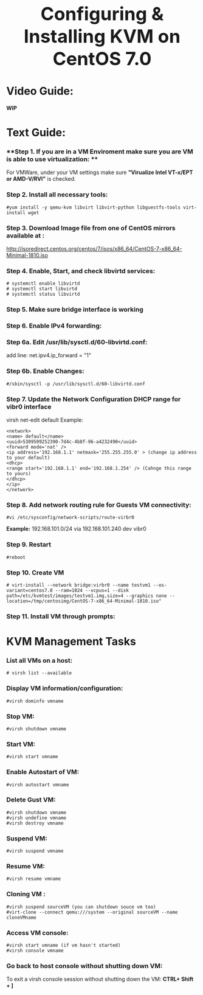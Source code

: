 <font size="20"><p align="center"> <b> Configuring & Installing KVM on CentOS 7.0  </b> </p></font>
# Video Guide:

**WIP**

# Text Guide:

### **Step 1. If you are in a VM Enviroment make sure you are VM is able to use virtualization: **
For VMWare, under your VM settings make sure **"Virualize Intel VT-x/EPT or AMD-V/RVI"** is checked.


### **Step 2. Install all necessary tools:**
	#yum install -y qemu-kvm libvirt libvirt-python libguestfs-tools virt-install wget

### **Step 3. Download Image file from one of CentOS mirrors available at :**
http://isoredirect.centos.org/centos/7/isos/x86_64/CentOS-7-x86_64-Minimal-1810.iso

### **Step 4. Enable, Start, and check libvirtd services:**

	# systemctl enable libvirtd
	# systemctl start libvirtd
	# systemctl status libvirtd

### **Step 5. Make sure bridge interface is working**

### **Step 6. Enable IPv4 forwarding:**

### **Step 6a. Edit /usr/lib/sysctl.d/60-libvirtd.conf:**
add line:  net.ipv4.ip_forward = "1"

### **Step 6b. Enable Changes:**
	#/sbin/sysctl -p /usr/lib/sysctl.d/60-libvirtd.conf

### **Step 7. Update the Network Configuration DHCP range for vibr0 interface**
virsh net-edit default
Example:

    <network>
    <name> default</name>
    <uuid>5309509252390-7d4c-4b8f-96-a4232490</uuid>
    <forward mode='nat' />
    <ip address='192.168.1.1' netmask='255.255.255.0' > (change ip address to your default)
    <dhcp>
    <range start='192.168.1.1' end='192.168.1.254' /> (Cahnge this range to yours)
    </dhcp>
    </ip>
    </network>


### **Step 8. Add network routing rule for Guests VM connectivity:**
	#vi /etc/sysconfig/network-scripts/route-virbr0
**Example:**
192.168.101.0/24 via 192.168.101.240 dev vibr0

### **Step 9. Restart**
	#reboot

### **Step 10. Create VM**
	# virt-install --network bridge:virbr0 --name testvm1 --os-variant=centos7.0 --ram=1024 --vcpus=1 --disk path=/etc/kvmtest/images/testvm1.img,size=4 --graphics none --location=/tmp/centosimg/CentOS-7-x86_64-Minimal-1810.iso"

### **Step 11. Install VM through prompts:**






# **KVM Management Tasks**

### **List all VMs on a host:**
	# virsh list --available

### **Display VM information/configuration:**
	#virsh dominfo vmname

### **Stop VM:**
	#virsh shutdown vmname

### **Start VM:**
	#virsh start vmname

### **Enable Autostart of VM:**
	#virsh autostart vmname

### **Delete Gust VM:**
	#virsh shutdown vmname
	#virsh undefine vmname
	#virsh destroy vmname

### **Suspend VM:**
	#virsh suspend vmname

### **Resume VM:**
	#virsh resume vmname

### **Cloning VM :**
	#virsh suspend sourceVM (you can shutdown souce vm too)
	#virt-clone --connect qemu:///system --original sourceVM --name cloneVMname

### **Access VM console:**
	#virsh start vmname (if vm hasn't started)
	#virsh console vmname

### **Go back to host console without shutting down VM:**
To exit a virsh console session without shutting down the VM: **CTRL+ Shift + ]**
